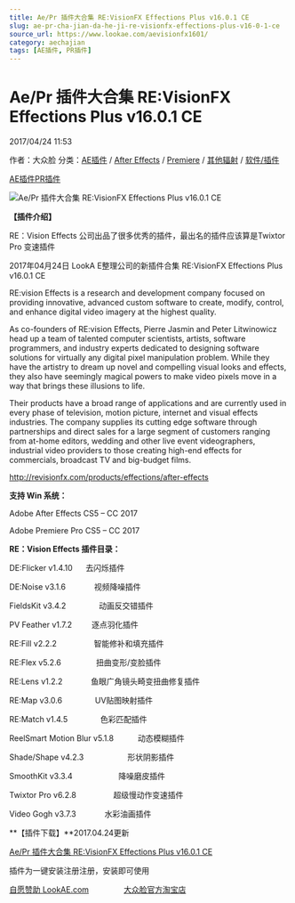 ```yaml
---
title: Ae/Pr 插件大合集 RE:VisionFX Effections Plus v16.0.1 CE
slug: ae-pr-cha-jian-da-he-ji-re-visionfx-effections-plus-v16-0-1-ce
source_url: https://www.lookae.com/aevisionfx1601/
category: aechajian
tags: [AE插件, PR插件]
---
```

# Ae/Pr 插件大合集 RE:VisionFX Effections Plus v16.0.1 CE

2017/04/24 11:53

作者：大众脸
分类：[AE插件](https://www.lookae.com/after-effects/aechajian/) / [After Effects](https://www.lookae.com/after-effects/) / [Premiere](https://www.lookae.com/qitarjcj/premierezy/) / [其他辐射](https://www.lookae.com/others/) / [软件/插件](https://www.lookae.com/qitarjcj/)

[AE插件](https://www.lookae.com/tag/ae%e6%8f%92%e4%bb%b6/)[PR插件](https://www.lookae.com/tag/pr%e6%8f%92%e4%bb%b6/)

![Ae/Pr 插件大合集 RE:VisionFX Effections Plus v16.0.1 CE](https://www.lookae.com/wp-content/uploads/2017/04/REVision-OFX.jpg "Ae/Pr 插件大合集 RE:VisionFX Effections Plus v16.0.1 CE-LookAE.com")

**【插件介绍】**

RE：Vision Effects 公司出品了很多优秀的插件，最出名的插件应该算是Twixtor Pro 变速插件

2017年04月24日 LookA E整理公司的新插件合集 RE:VisionFX Effections Plus v16.0.1 CE

RE:vision Effects is a research and development company focused on providing innovative, advanced custom software to create, modify, control, and enhance digital video imagery at the highest quality.

As co-founders of RE:vision Effects, Pierre Jasmin and Peter Litwinowicz head up a team of talented computer scientists, artists, software programmers, and industry experts dedicated to designing software solutions for virtually any digital pixel manipulation problem. While they have the artistry to dream up novel and compelling visual looks and effects, they also have seemingly magical powers to make video pixels move in a way that brings these illusions to life.

Their products have a broad range of applications and are currently used in every phase of television, motion picture, internet and visual effects industries. The company supplies its cutting edge software through partnerships and direct sales for a large segment of customers ranging from at-home editors, wedding and other live event videographers, industrial video providers to those creating high-end effects for commercials, broadcast TV and big-budget films.

http://revisionfx.com/products/effections/after-effects

**支持 Win 系统：**

Adobe After Effects CS5 – CC 2017

Adobe Premiere Pro CS5 – CC 2017

**RE：Vision Effects 插件目录：**

DE:Flicker v1.4.10      去闪烁插件

DE:Noise v3.1.6             视频降噪插件

FieldsKit v3.4.2               动画反交错插件

PV Feather v1.7.2         逐点羽化插件

RE:Fill v2.2.2                 智能修补和填充插件

RE:Flex v5.2.6                扭曲变形/变脸插件

RE:Lens v1.2.2             鱼眼广角镜头畸变扭曲修复插件

RE:Map v3.0.6               UV贴图映射插件

RE:Match v1.4.5               色彩匹配插件

ReelSmart Motion Blur v5.1.8           动态模糊插件

Shade/Shape v4.2.3                    形状阴影插件

SmoothKit v3.3.4                     降噪磨皮插件

Twixtor Pro v6.2.8                 超级慢动作变速插件

Video Gogh v3.7.3             水彩油画插件

**【插件下载】**2017.04.24更新

[Ae/Pr 插件大合集 RE:VisionFX Effections Plus v16.0.1 CE](https://lookae.ctfile.com/fs/680462-199581247)

插件为一键安装注册注册，安装即可使用

[自愿赞助 LookAE.com](https://www.lookae.com/sponsor/)                [大众脸官方淘宝店](https://lookae.taobao.com/)
